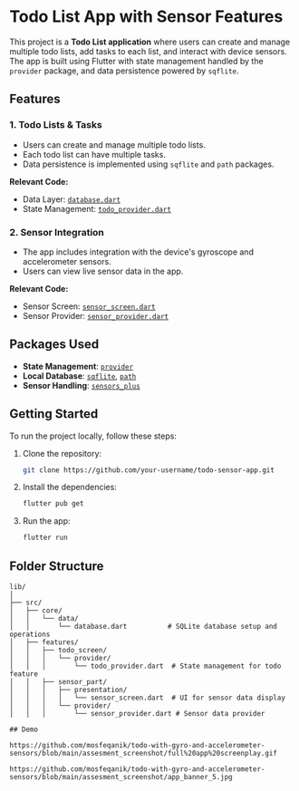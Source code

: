 # Todo List App with Sensor Features

This project is a **Todo List application** where users can create and manage multiple todo lists, add tasks to each list, and interact with device sensors. The app is built using Flutter with state management handled by the `provider` package, and data persistence powered by `sqflite`.

## Features

### 1. **Todo Lists & Tasks**
- Users can create and manage multiple todo lists.
- Each todo list can have multiple tasks.
- Data persistence is implemented using `sqflite` and `path` packages.

**Relevant Code:**
- Data Layer: [`database.dart`](lib/src/core/data/database.dart)
- State Management: [`todo_provider.dart`](lib/src/features/todo_screen/provider/todo_provider.dart)

### 2. **Sensor Integration**
- The app includes integration with the device's gyroscope and accelerometer sensors.
- Users can view live sensor data in the app.

**Relevant Code:**
- Sensor Screen: [`sensor_screen.dart`](lib/src/features/sensor_part/presentation/sensor_screen.dart)
- Sensor Provider: [`sensor_provider.dart`](lib/src/features/sensor_part/provider/sensor_provider.dart)

## Packages Used
- **State Management**: [`provider`](https://pub.dev/packages/provider)
- **Local Database**: [`sqflite`](https://pub.dev/packages/sqflite), [`path`](https://pub.dev/packages/path)
- **Sensor Handling**: [`sensors_plus`](https://pub.dev/packages/sensors_plus)

## Getting Started

To run the project locally, follow these steps:

1. Clone the repository:
    ```bash
    git clone https://github.com/your-username/todo-sensor-app.git
    ```

2. Install the dependencies:
    ```bash
    flutter pub get
    ```

3. Run the app:
    ```bash
    flutter run
    ```

## Folder Structure

```plaintext
lib/
│
├── src/
│   ├── core/
│   │   └── data/
│   │       └── database.dart          # SQLite database setup and operations
│   ├── features/
│   │   ├── todo_screen/
│   │   │   └── provider/
│   │   │       └── todo_provider.dart  # State management for todo feature
│   │   ├── sensor_part/
│   │   │   ├── presentation/
│   │   │   │   └── sensor_screen.dart  # UI for sensor data display
│   │   │   └── provider/
│   │   │       └── sensor_provider.dart # Sensor data provider

## Demo

https://github.com/mosfeqanik/todo-with-gyro-and-accelerometer-sensors/blob/main/assesment_screenshot/full%20app%20screenplay.gif

https://github.com/mosfeqanik/todo-with-gyro-and-accelerometer-sensors/blob/main/assesment_screenshot/app_banner_5.jpg
